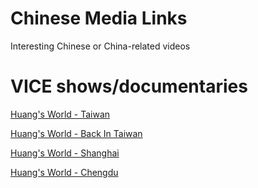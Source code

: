 # Chinese Media Links

Interesting Chinese or China-related videos

# VICE shows/documentaries

[Huang's World - Taiwan](https://www.youtube.com/watch?v=A-DATjPnJvk&list=PLnPDn1Lb79JEb7YK2N7WGItv1jVDd9u_8&index=5)

[Huang's World - Back In Taiwan](https://www.youtube.com/watch?v=ZJDqYWrWHCo&list=PLnPDn1Lb79JEb7YK2N7WGItv1jVDd9u_8&index=11)

[Huang's World - Shanghai](https://www.youtube.com/watch?v=FYFmWCJDV50&index=13&list=PLnPDn1Lb79JEvKZ42CFMsV-DUuUCsx1R_)

[Huang's World - Chengdu](https://www.youtube.com/watch?v=1bfL3QE2BpI&index=19&list=PLnPDn1Lb79JEvKZ42CFMsV-DUuUCsx1R_)


